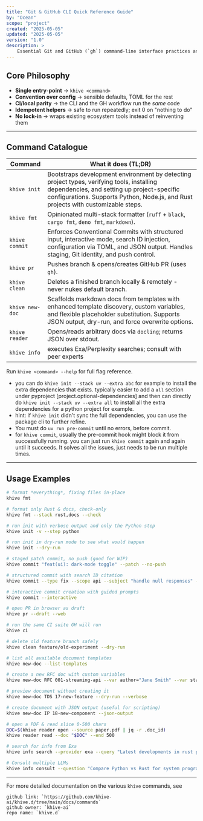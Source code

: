 ```yaml
---
title: "Git & GitHub CLI Quick Reference Guide"
by: "Ocean"
scope: "project"
created: "2025-05-05"
updated: "2025-05-05"
version: "1.0"
description: >
    Essential Git and GitHub (`gh`) command-line interface practices and commands
---
```


## Core Philosophy

- **Single entry-point** → `khive <command>`
- **Convention over config** → sensible defaults, TOML for the rest
- **CI/local parity** → the CLI and the GH workflow run the _same_ code
- **Idempotent helpers** → safe to run repeatedly; exit 0 on "nothing to do"
- **No lock-in** → wraps existing ecosystem tools instead of reinventing them

---

## Command Catalogue

| Command         | What it does (TL;DR)                                                                                                                                                                                                          |
| --------------- | ----------------------------------------------------------------------------------------------------------------------------------------------------------------------------------------------------------------------------- |
| `khive init`    | Bootstraps development environment by detecting project types, verifying tools, installing dependencies, and setting up project-specific configurations. Supports Python, Node.js, and Rust projects with customizable steps. |
| `khive fmt`     | Opinionated multi-stack formatter (`ruff` + `black`, `cargo fmt`, `deno fmt`, `markdown`).                                                                                                                                    |
| `khive commit`  | Enforces Conventional Commits with structured input, interactive mode, search ID injection, configuration via TOML, and JSON output. Handles staging, Git identity, and push control.                                         |
| `khive pr`      | Pushes branch & opens/creates GitHub PR (uses `gh`).                                                                                                                                                                          |
| `khive clean`   | Deletes a finished branch locally & remotely - never nukes default branch.                                                                                                                                                    |
| `khive new-doc` | Scaffolds markdown docs from templates with enhanced template discovery, custom variables, and flexible placeholder substitution. Supports JSON output, dry-run, and force overwrite options.                                 |
| `khive reader`  | Opens/reads arbitrary docs via `docling`; returns JSON over stdout.                                                                                                                                                           |
| `khive info`    | executes Exa/Perplexity searches; consult with peer experts                                                                                                                                                                   |

Run `khive <command> --help` for full flag reference.

- you can do `khive init --stack uv --extra abc` for example to install the
  extra dependencies that exists. typically easier to add a `all` section under
  pyproject [project.optional-dependencies] and then can directly do
  `khive init --stack uv --extra all` to install all the extra dependencies for
  a python project for example.
- hint: if `khive init` didn't sync the full dependencies, you can use the
  package cli to further refine.
- You must do `uv run pre-commit` until no errors, before commit.
- for `khive commit`, usually the pre-commit hook might block it from
  successfully running. you can just run `khive commit` again and again until it
  succeeds. It solves all the issues, just needs to be run multiple times.

---

## Usage Examples

```bash
# format *everything*, fixing files in-place
khive fmt

# format only Rust & docs, check-only
khive fmt --stack rust,docs --check

# run init with verbose output and only the Python step
khive init -v --step python

# run init in dry-run mode to see what would happen
khive init --dry-run

# staged patch commit, no push (good for WIP)
khive commit "feat(ui): dark-mode toggle" --patch --no-push

# structured commit with search ID citation
khive commit --type fix --scope api --subject "handle null responses" --search-id pplx-abc123

# interactive commit creation with guided prompts
khive commit --interactive

# open PR in browser as draft
khive pr --draft --web

# run the same CI suite GH will run
khive ci

# delete old feature branch safely
khive clean feature/old-experiment --dry-run

# list all available document templates
khive new-doc --list-templates

# create a new RFC doc with custom variables
khive new-doc RFC 001-streaming-api --var author="Jane Smith" --var status="Draft"

# preview document without creating it
khive new-doc TDS 17-new-feature --dry-run --verbose

# create document with JSON output (useful for scripting)
khive new-doc IP 18-new-component --json-output

# open a PDF & read slice 0-500 chars
DOC=$(khive reader open --source paper.pdf | jq -r .doc_id)
khive reader read --doc "$DOC" --end 500

# search for info from Exa
khive info search --provider exa --query "Latest developments in rust programming language"

# Consult multiple LLMs
khive info consult --question "Compare Python vs Rust for system programming" --models "openai/gpt-o4-mini,anthropic/claude-3.7-sonnet"
```

---

For more detailed documentation on the various `khive` commands, see

```
github link: `https://github.com/khive-ai/khive.d/tree/main/docs/commands`
github owner: `khive-ai`
repo name: `khive.d`
```
